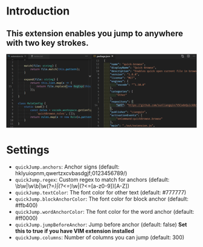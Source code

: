 # Introduction
## This extension enables you jump to anywhere with two key strokes.

![Quick Jump](assets/demo.gif)

# Settings
* `quickJump.anchors`: Anchor signs (default: hklyuiopnm,qwertzxcvbasdgjf;0123456789/)
* `quickJump.regex`: Custom regex to match for anchors (default: \\b\\w|\\w\\b|\\w(?=_)|(?<=_)\\w|(?<=[a-z0-9])[A-Z])
* `quickJump.textColor`: The font color for other text (default: #777777)
* `quickJump.blockAnchorColor`: The font color for block anchor (default: #ffb400)
* `quickJump.wordAnchorColor`: The font color for the word anchor (default: #ff0000)
* `quickJump.jumpBeforeAnchor`: Jump before anchor (default: false) **Set this to true if you have VIM extension installed**
* `quickJump.columns`: Number of columns you can jump (default: 300)
